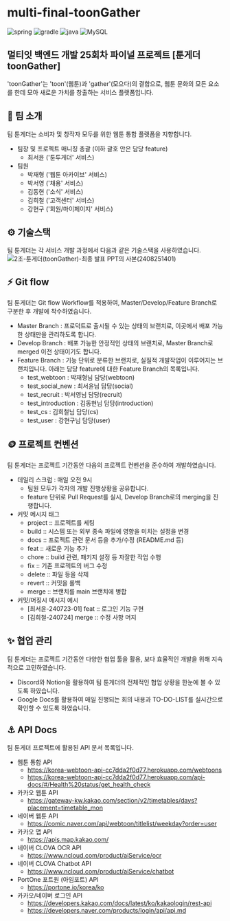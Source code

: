 
# multi-final-toonGather
![spring](https://img.shields.io/badge/spring-c0ff96?style=for-the-badge&logo=spring)
![gradle](https://img.shields.io/badge/gradle-01303a?style=for-the-badge&logo=gradle)
![java](https://img.shields.io/badge/java-5582a1?style=for-the-badge&logo=java)
![MySQL](https://img.shields.io/badge/mysql-f29111?style=for-the-badge&logo=mysql)


## 멀티잇 백엔드 개발 25회차 파이널 프로젝트 [툰게더 toonGather]
'toonGather'는 'toon'(웹툰)과 'gather'(모으다)의 결합으로, 웹툰 문화의 모든 요소를 한데 모아 새로운 가치를 창출하는 서비스 플랫폼입니다.

## 💫 팀 소개
팀 툰게더는 소비자 및 창작자 모두를 위한 웹툰 통합 플랫폼을 지향합니다.
- 팀장 및 프로젝트 매니징 총괄 (이하 괄호 안은 담당 feature)
  - 최서윤 ('툰투게더' 서비스)
- 팀원
  - 박재형 ('웹툰 아카이브' 서비스)
  - 박서영 ('채용' 서비스)
  - 김동현 ('소식' 서비스)
  - 김희철 ('고객센터' 서비스)
  - 강현구 ('회원/마이페이지' 서비스)

## ⚙️ 기술스택
팀 툰게더는 각 서비스 개발 과정에서 다음과 같은 기술스택을 사용하였습니다.
![2조-툰게더(toonGather)-최종 발표 PPT의 사본(2408251401)](https://github.com/user-attachments/assets/141318a6-0272-49fb-8574-b6d14f6b1980)


## ⚡️ Git flow
팀 툰게더는 Git flow Workflow를 적용하여, Master/Develop/Feature Branch로 구분한 후 개발에 착수하였습니다.
- Master Branch : 프로덕트로 출시될 수 있는 상태의 브랜치로, 이곳에서 배포 가능한 상태만을 관리하도록 합니다.
- Develop Branch : 배포 가능한 안정적인 상태의 브랜치로, Master Branch로 merged 이전 상태이기도 합니다.
- Feature Branch : 기능 단위로 분류한 브랜치로, 실질적 개발작업이 이루어지는 브랜치입니다.
아래는 담당 feature에 대한 Feature Branch의 목록입니다.
  - test_webtoon : 박재형님 담당(webtoon)
  - test_social_new : 최서윤님 담당(social)
  - test_recruit : 박서영님 담당(recruit)
  - test_introduction : 김동현님 담당(introduction)
  - test_cs : 김희철님 담당(cs)
  - test_user : 강현구님 담당(user)


## 🪙 프로젝트 컨벤션
팀 툰게더는 프로젝트 기간동안 다음의 프로젝트 컨벤션을 준수하여 개발하였습니다.
- 데일리 스크럼 : 매일 오전 9시
  - 팀원 모두가 각자의 개발 진행상황을 공유합니다.
  - feature 단위로 Pull Request를 실시, Develop Branch로의 merging을 진행합니다.
- 커밋 메시지 태그
  - project ::  프로젝트를 세팅
  - build ::  시스템 또는 외부 종속 파일에 영향을 미치는 설정을 변경
  - docs ::  프로젝트 관련 문서 등을 추가/수정 (README.md 등)
  - feat ::  새로운 기능 추가
  - chore ::  build 관련, 패키지 설정 등 자잘한 작업 수행
  - fix ::  기존 프로젝트의 버그 수정
  - delete ::  파일 등을 삭제
  - revert ::  커밋을 롤백
  - merge ::  브랜치를 main 브랜치에 병합
- 커밋/머징시 메시지 예시
  - [최서윤-240723-01] feat :: 로그인 기능 구현
  - [김희철-240724] merge :: 수정 사항 머지


## ✨ 협업 관리
팀 툰게더는 프로젝트 기간동안 다양한 협업 툴을 활용, 보다 효율적인 개발을 위해 지속적으로 고민하였습니다.
- Discord와 Notion을 활용하여 팀 툰게더의 전체적인 협업 상황을 한눈에 볼 수 있도록 하였습니다.
- Google Docs를 활용하여 매일 진행되는 회의 내용과 TO-DO-LIST를 실시간으로 확인할 수 있도록 하였습니다.

## ⚓️ API Docs
팀 툰게더 프로젝트에 활용된 API 문서 목록입니다.
- 웹툰 통합 API 
  - https://korea-webtoon-api-cc7dda2f0d77.herokuapp.com/webtoons
  - https://korea-webtoon-api-cc7dda2f0d77.herokuapp.com/api-docs/#/Health%20status/get_health_check
- 카카오 웹툰 API
  - https://gateway-kw.kakao.com/section/v2/timetables/days?placement=timetable_mon
- 네이버 웹툰 API
  - https://comic.naver.com/api/webtoon/titlelist/weekday?order=user
- 카카오 맵 API
  - https://apis.map.kakao.com/
- 네이버 CLOVA OCR API
  - https://www.ncloud.com/product/aiService/ocr
- 네이버 CLOVA Chatbot API
  - https://www.ncloud.com/product/aiService/chatbot
- PortOne 포트원 (아임포트) API
  - https://portone.io/korea/ko
- 카카오/네이버 로그인 API
  - https://developers.kakao.com/docs/latest/ko/kakaologin/rest-api
  - https://developers.naver.com/products/login/api/api.md
